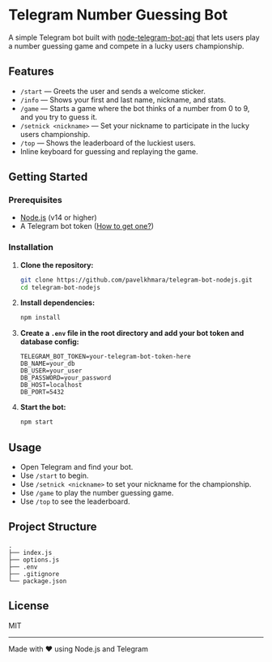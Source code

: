 # Telegram Number Guessing Bot

A simple Telegram bot built with [node-telegram-bot-api](https://github.com/yagop/node-telegram-bot-api) that lets users play a number guessing game and compete in a lucky users championship.

## Features

- `/start` — Greets the user and sends a welcome sticker.
- `/info` — Shows your first and last name, nickname, and stats.
- `/game` — Starts a game where the bot thinks of a number from 0 to 9, and you try to guess it.
- `/setnick <nickname>` — Set your nickname to participate in the lucky users championship.
- `/top` — Shows the leaderboard of the luckiest users.
- Inline keyboard for guessing and replaying the game.

## Getting Started

### Prerequisites

- [Node.js](https://nodejs.org/) (v14 or higher)
- A Telegram bot token ([How to get one?](https://core.telegram.org/bots#6-botfather))

### Installation

1. **Clone the repository:**
   ```sh
   git clone https://github.com/pavelkhmara/telegram-bot-nodejs.git
   cd telegram-bot-nodejs
   ```

2. **Install dependencies:**
   ```sh
   npm install
   ```

3. **Create a `.env` file in the root directory and add your bot token and database config:**
   ```
   TELEGRAM_BOT_TOKEN=your-telegram-bot-token-here
   DB_NAME=your_db
   DB_USER=your_user
   DB_PASSWORD=your_password
   DB_HOST=localhost
   DB_PORT=5432
   ```

4. **Start the bot:**
   ```sh
   npm start
   ```

## Usage

- Open Telegram and find your bot.
- Use `/start` to begin.
- Use `/setnick <nickname>` to set your nickname for the championship.
- Use `/game` to play the number guessing game.
- Use `/top` to see the leaderboard.

## Project Structure

```
.
├── index.js
├── options.js
├── .env
├── .gitignore
└── package.json
```

## License

MIT

---

Made with ❤️ using Node.js and Telegram